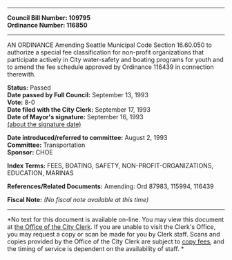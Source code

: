 * * * * *  
  
**Council Bill Number: [](#h0)[](#h2)109795**   
**Ordinance Number: 116850**  
  
* * * * *  
  
AN ORDINANCE Amending Seattle Municipal Code Section 16.60.050 to authorize a special fee classification for non-profit organizations that participate actively in City water-safety and boating programs for youth and to amend the fee schedule approved by Ordinance 116439 in connection therewith.  
  
**Status:** Passed   
**Date passed by Full Council:** September 13, 1993   
**Vote:** 8-0   
**Date filed with the City Clerk:** September 17, 1993   
**Date of Mayor's signature:** September 16, 1993   
[(about the signature date)](/~public/approvaldate.htm)   
  
  
**Date introduced/referred to committee:** August 2, 1993   
**Committee:** Transportation   
**Sponsor:** CHOE   
  
**Index Terms:** FEES, BOATING, SAFETY, NON-PROFIT-ORGANIZATIONS, EDUCATION, MARINAS  
  
**References/Related Documents:** Amending: Ord 87983, 115994, 116439  
  
**Fiscal Note:** *(No fiscal note available at this time)*  
  
* * * * *  
  
*No text for this document is available on-line. You may view this document at [the Office of the City Clerk](http://www.seattle.gov/leg/clerk/contactUs.htm). If you are unable to visit the Clerk's Office, you may request a copy or scan be made for you by Clerk staff. Scans and copies provided by the Office of the City Clerk are subject to [copy fees](http://clerk.seattle.gov/~public/clerkfees.htm), and the timing of service is dependent on the availability of staff. *  
  
  
